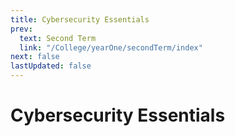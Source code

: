 ```yaml
---
title: Cybersecurity Essentials
prev:
  text: Second Term
  link: "/College/yearOne/secondTerm/index"
next: false
lastUpdated: false
---
```


# Cybersecurity Essentials
